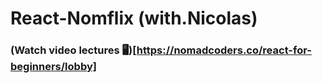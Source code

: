 # React-Nomflix (with.Nicolas)
### (Watch video lectures 🖥)[https://nomadcoders.co/react-for-beginners/lobby]
